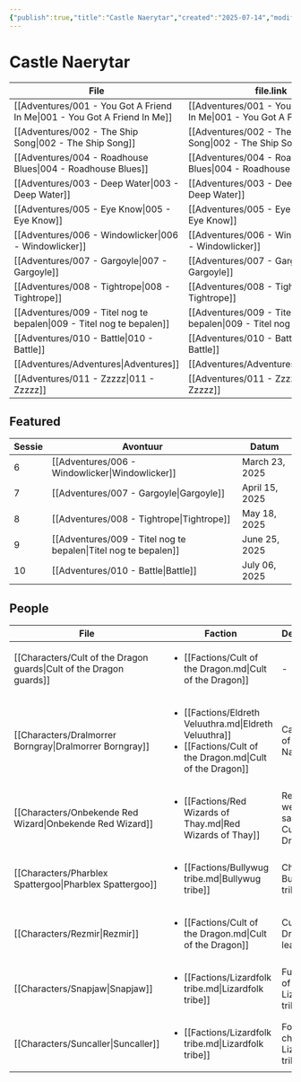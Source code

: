 ```yaml
---
{"publish":true,"title":"Castle Naerytar","created":"2025-07-14","modified":"2025-07-16T11:46:14.476+02:00","cssclasses":""}
---
```



# Castle Naerytar
| File                                                                      | file.link                                                                 | file.path                                          |
| ------------------------------------------------------------------------- | ------------------------------------------------------------------------- | -------------------------------------------------- |
| [[Adventures/001 - You Got A Friend In Me\|001 - You Got A Friend In Me]] | [[Adventures/001 - You Got A Friend In Me\|001 - You Got A Friend In Me]] | content/Adventures/001 - You Got A Friend In Me.md |
| [[Adventures/002 - The Ship Song\|002 - The Ship Song]]                   | [[Adventures/002 - The Ship Song\|002 - The Ship Song]]                   | content/Adventures/002 - The Ship Song.md          |
| [[Adventures/004 - Roadhouse Blues\|004 - Roadhouse Blues]]               | [[Adventures/004 - Roadhouse Blues\|004 - Roadhouse Blues]]               | content/Adventures/004 - Roadhouse Blues.md        |
| [[Adventures/003 - Deep Water\|003 - Deep Water]]                         | [[Adventures/003 - Deep Water\|003 - Deep Water]]                         | content/Adventures/003 - Deep Water.md             |
| [[Adventures/005 - Eye Know\|005 - Eye Know]]                             | [[Adventures/005 - Eye Know\|005 - Eye Know]]                             | content/Adventures/005 - Eye Know.md               |
| [[Adventures/006 - Windowlicker\|006 - Windowlicker]]                     | [[Adventures/006 - Windowlicker\|006 - Windowlicker]]                     | content/Adventures/006 - Windowlicker.md           |
| [[Adventures/007 - Gargoyle\|007 - Gargoyle]]                             | [[Adventures/007 - Gargoyle\|007 - Gargoyle]]                             | content/Adventures/007 - Gargoyle.md               |
| [[Adventures/008 - Tightrope\|008 - Tightrope]]                           | [[Adventures/008 - Tightrope\|008 - Tightrope]]                           | content/Adventures/008 - Tightrope.md              |
| [[Adventures/009 - Titel nog te bepalen\|009 - Titel nog te bepalen]]     | [[Adventures/009 - Titel nog te bepalen\|009 - Titel nog te bepalen]]     | content/Adventures/009 - Titel nog te bepalen.md   |
| [[Adventures/010 - Battle\|010 - Battle]]                                 | [[Adventures/010 - Battle\|010 - Battle]]                                 | content/Adventures/010 - Battle.md                 |
| [[Adventures/Adventures\|Adventures]]                                     | [[Adventures/Adventures\|Adventures]]                                     | content/Adventures/Adventures.md                   |
| [[Adventures/011 - Zzzzz\|011 - Zzzzz]]                                   | [[Adventures/011 - Zzzzz\|011 - Zzzzz]]                                   | content/Adventures/011 - Zzzzz.md                  |

## Featured
| Sessie | Avontuur                                                                   | Datum          |
| ------ | -------------------------------------------------------------------------- | -------------- |
| 6      | [[Adventures/006 - Windowlicker\|Windowlicker]]                 | March 23, 2025 |
| 7      | [[Adventures/007 - Gargoyle\|Gargoyle]]                         | April 15, 2025 |
| 8      | [[Adventures/008 - Tightrope\|Tightrope]]                       | May 18, 2025   |
| 9      | [[Adventures/009 - Titel nog te bepalen\|Titel nog te bepalen]] | June 25, 2025  |
| 10     | [[Adventures/010 - Battle\|Battle]]                             | July 06, 2025  |

## People
| File                                                                           | Faction                                                                                                                                                 | Description                                   |
| ------------------------------------------------------------------------------ | ------------------------------------------------------------------------------------------------------------------------------------------------------- | --------------------------------------------- |
| [[Characters/Cult of the Dragon guards\|Cult of the Dragon guards]] | <ul><li>[[Factions/Cult of the Dragon.md\\|Cult of the Dragon]]</li></ul>                                                                       | \-                                            |
| [[Characters/Dralmorrer Borngray\|Dralmorrer Borngray]]             | <ul><li>[[Factions/Eldreth Veluuthra.md\\|Eldreth Veluuthra]]</li><li>[[Factions/Cult of the Dragon.md\\|Cult of the Dragon]]</li></ul> | Caretaker of Castle Naerytar                  |
| [[Characters/Onbekende Red Wizard\|Onbekende Red Wizard]]           | <ul><li>[[Factions/Red Wizards of Thay.md\\|Red Wizards of Thay]]</li></ul>                                                                     | Red wizard werkt samen met Cult of the Dragon |
| [[Characters/Pharblex Spattergoo\|Pharblex Spattergoo]]             | <ul><li>[[Factions/Bullywug tribe.md\\|Bullywug tribe]]</li></ul>                                                                               | Chief of Bullywug tribe                       |
| [[Characters/Rezmir\|Rezmir]]                                       | <ul><li>[[Factions/Cult of the Dragon.md\\|Cult of the Dragon]]</li></ul>                                                                       | Cult of the Dragon leader                     |
| [[Characters/Snapjaw\|Snapjaw]]                                     | <ul><li>[[Factions/Lizardfolk tribe.md\\|Lizardfolk tribe]]</li></ul>                                                                           | Future chief of the Lizardmen tribe           |
| [[Characters/Suncaller\|Suncaller]]                                 | <ul><li>[[Factions/Lizardfolk tribe.md\\|Lizardfolk tribe]]</li></ul>                                                                           | Former chief of Lizardfolk tribe              |

